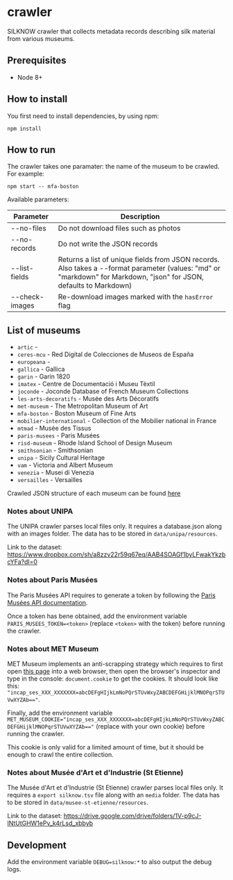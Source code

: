 # crawler
SILKNOW crawler that collects metadata records describing silk material from various museums.

## Prerequisites
- Node 8+

## How to install
You first need to install dependencies, by using npm:
```
npm install
```

## How to run
The crawler takes one paramater: the name of the museum to be crawled. For example:
```
npm start -- mfa-boston
```
Available parameters:

| Parameter     | Description |
| ------------- | ------------- |
| --no-files | Do not download files such as photos |
| --no-records | Do not write the JSON records |
| --list-fields | Returns a list of unique fields from JSON records. Also takes a --format parameter (values: "md" or "markdown" for Markdown, "json" for JSON, defaults to Markdown) |
| --check-images | Re-download images marked with the `hasError` flag |

## List of museums
* `artic` - 
* `ceres-mcu` - Red Digital de Colecciones de Museos de España
* `europeana` - 
* `gallica` - Gallica
* `garin` - Garín 1820
* `imatex` - Centre de Documentació i Museu Tèxtil
* `joconde` - Joconde Database of French Museum Collections
* `les-arts-decoratifs` - Musée des Arts Décoratifs
* `met-museum` - The Metropolitan Museum of Art
* `mfa-boston` - Boston Museum of Fine Arts
* `mobilier-international` - Collection of the Mobilier national in France
* `mtmad` - Musée des Tissus
* `paris-musees` - Paris Musées
* `risd-museum` - Rhode Island School of Design Museum
* `smithsonian` - Smithsonian
* `unipa` - Sicily Cultural Heritage
* `vam` - Victoria and Albert Museum
* `venezia` - Musei di Venezia
* `versailles` - Versailles

Crawled JSON structure of each museum can be found [here](https://github.com/silknow/crawler/wiki/Crawlers-JSON-Structure)

### Notes about UNIPA

The UNIPA crawler parses local files only. It requires a database.json along with an images folder. The data has to be stored in `data/unipa/resources`.

Link to the dataset: https://www.dropbox.com/sh/a8zzv22r59q67eq/AAB4SOAGf1byLFwakYkzbcYFa?dl=0

### Notes about Paris Musées

The Paris Musées API requires to generate a token by following the [Paris Musées API documentation](https://www.parismuseescollections.paris.fr/fr/se-connecter-a-l-api).

Once a token has bene obtained, add the environment variable `PARIS_MUSEES_TOKEN=<token>` (replace `<token>` with the token) before running the crawler.

### Notes about MET Museum

MET Museum implements an anti-scrapping strategy which requires to first open [this page](https://www.metmuseum.org/api/collection/collectionlisting?perPage=1) into a web browser, then open the browser's inspector and type in the console: `document.cookie` to get the cookies. It should look like this: `"incap_ses_XXX_XXXXXXX=abcDEFgHIjkLmNoPQrSTUvWxyZABCDEFGHijklMNOPqrSTUVwXYZAb=="`.

Finally, add the environment variable `MET_MUSEUM_COOKIE="incap_ses_XXX_XXXXXXX=abcDEFgHIjkLmNoPQrSTUvWxyZABCDEFGHijklMNOPqrSTUVwXYZAb=="` (replace with your own cookie) before running the crawler.

This cookie is only valid for a limited amount of time, but it should be enough to crawl the entire collection.

### Notes about Musée d'Art et d'Industrie (St Etienne)

The Musée d'Art et d'Industrie (St Etienne) crawler parses local files only. It requires a `export silknow.tsv` file along with an `media` folder. The data has to be stored in `data/musee-st-etienne/resources`.

Link to the dataset: https://drive.google.com/drive/folders/1V-p9cJ-lNtUtGHW1ePv_k4rLsd_xbbyb

## Development
Add the environment variable `DEBUG=silknow:*` to also output the debug logs.
